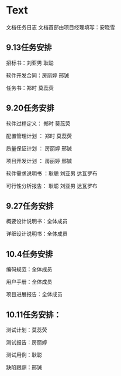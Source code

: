 # Text
文档任务日志
文档首部由项目经理填写：安晓雪

## 9.13任务安排

招标书：刘亚男 耿聪

软件开发合同：房丽婷 邢铖

任务书：郑时 莫蕊荧

## 9.20任务安排

软件过程定义： 郑时  莫蕊荧

配置管理计划 ： 郑时  莫蕊荧

质量保证计划 ： 房丽婷 邢铖  

项目开发计划 ：  房丽婷 邢铖

软件需求说明书 ：耿聪  刘亚男 达瓦罗布

可行性分析报告： 耿聪  刘亚男  达瓦罗布

## 9.27任务安排

概要设计说明书：全体成员

详细设计说明书：全体成员

## 10.4任务安排
编码规范：全体成员

用户手册：全体成员

项目进展报告：全体成员

## 10.11任务安排：
测试计划：莫蕊荧

测试报告：房丽婷

测试用例：耿聪

缺陷跟踪：邢铖


